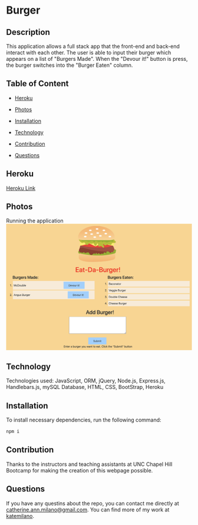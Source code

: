 # Burger

## Description
This application allows  a full stack app that the front-end and back-end interact with each other. The user is able to input their burger which appears on a list of "Burgers Made". When the "Devour it!" button is press, the burger switches into the "Burger Eaten" column. 

## Table of Content

* [Heroku](#Heroku)

* [Photos](#photos)

* [Installation](#installation)

* [Technology](#Technology)

* [Contribution](#contribution)

* [Questions](#questions)

## Heroku

<a href="https://eataburger-app.herokuapp.com/">Heroku Link</a>

## Photos
Running the application
<img src="images/app.png">

## Technology

Technologies used: JavaScript, ORM, jQuery, Node.js, Express.js, Handlebars.js, mySQL Database, HTML, CSS, BootStrap, Heroku

## Installation
To install necessary dependencies, run the following command:

```bash
npm i
```

## Contribution

Thanks to the instructors and teaching assistants at UNC Chapel Hill Bootcamp for making the creation of this webpage possible.

## Questions

If you have any questins about the repo, you can contact me directly at catherine.ann.milano@gmail.com. You can find more of my work at [katemilano](http://github.com/katemilano/).
    
